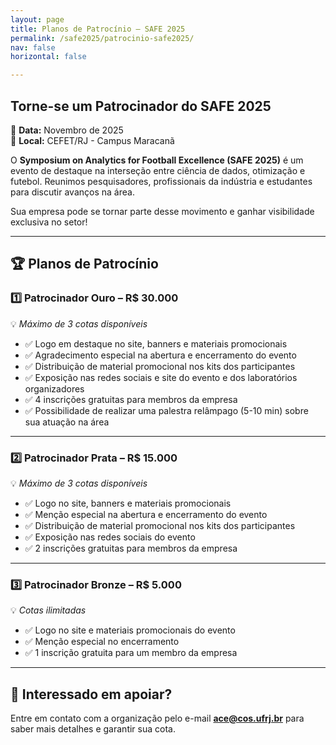 ```yaml
---
layout: page
title: Planos de Patrocínio – SAFE 2025
permalink: /safe2025/patrocinio-safe2025/
nav: false
horizontal: false

---
```


## Torne-se um Patrocinador do SAFE 2025

📍 **Data:** Novembro de 2025  
📍 **Local:** CEFET/RJ - Campus Maracanã

O **Symposium on Analytics for Football Excellence (SAFE 2025)** é um evento de destaque na interseção entre ciência de dados, otimização e futebol. Reunimos pesquisadores, profissionais da indústria e estudantes para discutir avanços na área. 

Sua empresa pode se tornar parte desse movimento e ganhar visibilidade exclusiva no setor!

---

## 🏆 Planos de Patrocínio

### 1️⃣ Patrocinador Ouro – R$ 30.000  
💡 *Máximo de 3 cotas disponíveis*

- ✅ Logo em destaque no site, banners e materiais promocionais  
- ✅ Agradecimento especial na abertura e encerramento do evento  
- ✅ Distribuição de material promocional nos kits dos participantes  
- ✅ Exposição nas redes sociais e site do evento e dos laboratórios organizadores  
- ✅ 4 inscrições gratuitas para membros da empresa  
- ✅ Possibilidade de realizar uma palestra relâmpago (5-10 min) sobre sua atuação na área  

---

### 2️⃣ Patrocinador Prata – R$ 15.000  
💡 *Máximo de 3 cotas disponíveis*

- ✅ Logo no site, banners e materiais promocionais  
- ✅ Menção especial na abertura e encerramento do evento  
- ✅ Distribuição de material promocional nos kits dos participantes  
- ✅ Exposição nas redes sociais do evento  
- ✅ 2 inscrições gratuitas para membros da empresa  

---

### 3️⃣ Patrocinador Bronze – R$ 5.000  
💡 *Cotas ilimitadas*

- ✅ Logo no site e materiais promocionais do evento  
- ✅ Menção especial no encerramento  
- ✅ 1 inscrição gratuita para um membro da empresa  

---

## 📩 Interessado em apoiar?

Entre em contato com a organização pelo e-mail **ace@cos.ufrj.br** para saber mais detalhes e garantir sua cota.
